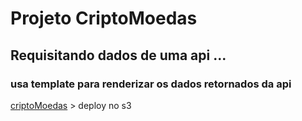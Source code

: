 # Projeto CriptoMoedas
## Requisitando dados de uma api ... 

### usa template para renderizar os dados retornados da api

[criptoMoedas](http://jfrossetto-sites.s3-website-us-east-1.amazonaws.com/criptoMoedas/) > deploy no s3

